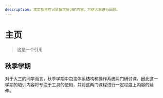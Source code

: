```yaml
---
description: 本文档旨在记录每次培训的内容，方便大家进行回顾。
---
```


# 主页

> 这是一个引用

## 秋季学期

对于大三的同学而言，秋季学期中包含体系结构和操作系统两门研讨课，因此这一学期的培训内容将专注于工具的使用，并对这两门课程进行一定程度上内容的延伸。